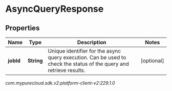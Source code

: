 # AsyncQueryResponse


## Properties

| Name | Type | Description | Notes |
| ------------ | ------------- | ------------- | ------------- |
| **jobId** | **String** | Unique identifier for the async query execution. Can be used to check the status of the query and retrieve results. |  [optional] |




_com.mypurecloud.sdk.v2:platform-client-v2:229.1.0_
